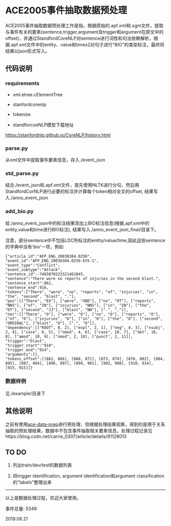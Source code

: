 ﻿# ACE2005事件抽取数据预处理

ACE2005事件抽取数据预处理工作是指，根据原始的.apf.xml和.sgm文件，提取与事件有关的要素(sentence,trigger,argument及trigger和argument在原文中的offset)，并通过StandfordCoreNLP对sentence进行词性和句法依赖解析，根据.apf.xml文件中的entity、value和timex2对句子进行"BIO"的类型标注，最终将结果以json形式写入。

## 代码说明

### requirements

* xml.etree.cElementTree
* stanfordcorenlp
* tokenize

* standforcoeNLP模型下载地址

https://stanfordnlp.github.io/CoreNLP/history.html



### parse.py

从xml文件中提取事件要素信息，存入./event_json

### std_parse.py

结合./event_json和.apf.xml文件，首先使用NLTK进行分句，然后用StandfordCorNLP进行必要的标注并计算每个token相对全文的offset, 结果写入./anno_event_json


### add_bio.py

给./anno_event_json中的标注结果添加上BIO标注信息(根据.apf.xml中的entity,value和time进行BIO标注), 结果写入./anno_event_json_final/目录下。

注意，部分sentence中不包括LDC所标注的entity/value/time,因此这些sentence的字典中没有'bio'一项，例如
```
{"article_id":"AFP_ENG_20030304.0250",
"event_id":"AFP_ENG_20030304.0250-EV5-1",
"event_type":"Conflict",
"event_subtype":"Attack",
"sentence_id":-7493870223321462845,
"sentence":"There were no reports of injuries in the second blast.",
"sentence_start":862,
"sentence_end":916,
"tokens":["There", "were", "no", "reports", "of", "injuries", "in", "the", "second", "blast", "."],
"pos":[["There", "EX"], ["were", "VBD"], ["no", "DT"], ["reports", "NNS"], ["of", "IN"], ["injuries", "NNS"], ["in", "IN"], ["the", "DT"], ["second", "JJ"], ["blast", "NN"], [".", "."]],
"ner":[["There", "O"], ["were", "O"], ["no", "O"], ["reports", "O"], ["of", "O"], ["injuries", "O"], ["in", "O"], ["the", "O"], ["second", "ORDINAL"], ["blast", "O"], [".", "O"]],
"dependency":[["ROOT", 0, 2], ["expl", 2, 1], ["neg", 4, 3], ["nsubj", 2, 4], ["case", 6, 5], ["nmod", 4, 6], ["case", 10, 7], ["det", 10, 8], ["amod", 10, 9], ["nmod", 2, 10], ["punct", 2, 11]],
"trigger":"blast",
"trigger_start":"910",
"trigger_end":"914",
"arguments":[],
"tokens_offset":[[862, 866], [868, 871], [873, 874], [876, 882], [884, 885], [887, 894], [896, 897], [899, 901], [903, 908], [910, 914], [915, 915]]}
```

### 数据样例

见./example/目录下

## 其他说明

之前有使用[ace-data-prep](https://github.com/mgormley/ace-data-prep/)进行预处理，但根据处理结果观察，得到的是用于关系抽取的预处理结果，数据中不包含事件抽取相关要素信息。处理过程记录见https://blog.csdn.net/carrie_0307/article/details/91128013


## TO DO

1. 列出train/dev/test的数据列表

2. 将trigger identification, argument identification和argument classification的"labels"整理出来


---

以上是数据处理过程，欢迎大家使用。

事件总量: 5349

2019.06.21